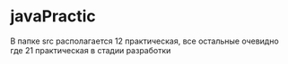 # javaPractic
В папке src располагается 12 практическая, все остальные очевидно где 
21 практическая в стадии разработки 
